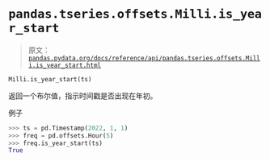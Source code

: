 # `pandas.tseries.offsets.Milli.is_year_start`

> 原文：[`pandas.pydata.org/docs/reference/api/pandas.tseries.offsets.Milli.is_year_start.html`](https://pandas.pydata.org/docs/reference/api/pandas.tseries.offsets.Milli.is_year_start.html)

```py
Milli.is_year_start(ts)
```

返回一个布尔值，指示时间戳是否出现在年初。

例子

```py
>>> ts = pd.Timestamp(2022, 1, 1)
>>> freq = pd.offsets.Hour(5)
>>> freq.is_year_start(ts)
True 
```
